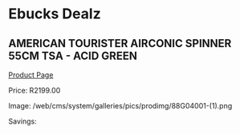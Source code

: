 
# Ebucks Dealz
## AMERICAN TOURISTER AIRCONIC SPINNER 55CM TSA - ACID GREEN
[Product Page](https://www.ebucks.com/web/shop/productSelected.do?prodId=1236218018&catId=365267763)

Price: R2199.00

Image: /web/cms/system/galleries/pics/prodimg/88G04001-(1).png

Savings: 


	